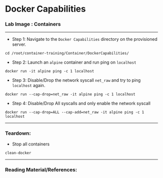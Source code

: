 # **Docker Capabilities**

### **Lab Image : Containers**

---

* Step 1: Navigate to the `Docker Capabilities` directory on the provisioned server.

```command
cd /root/container-training/Container/DockerCapabilities/
```

* Step 2: Launch an `alpine` container and run ping on `localhost`

```command
docker run -it alpine ping -c 1 localhost
```

* Step 3: Disable/Drop the network syscall `net_raw` and try to ping `localhost` again.

```commandline
docker run --cap-drop=net_raw -it alpine ping -c 1 localhost
```

* Step 4: Disable/Drop All syscalls and only enable the network syscall 

```commandline
docker run --cap-drop=ALL --cap-add=net_raw -it alpine ping -c 1 localhost
```

---

### Teardown:

* Stop all containers

```commandline
clean-docker
```

---

### Reading Material/References:

